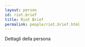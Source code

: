 ```yaml
---
layout: person
id: riot.brief
title: Riot Brief
permalink: people/riot.brief.html
---
```


Dettagli della persona